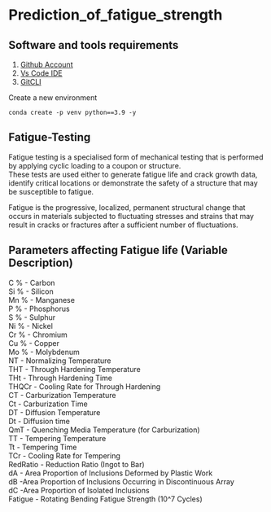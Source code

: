 # Prediction_of_fatigue_strength

## Software and tools requirements

1. [Github Account](https://github.com)
2. [Vs Code IDE](https://code.visualstudio.com/)
3. [GitCLI](https://git-scm.com/book/en/v2/Getting-Started-The-Command-Line)

Create a new environment

```
conda create -p venv python==3.9 -y
```

## Fatigue-Testing

Fatigue testing is a specialised form of mechanical testing that is performed by applying cyclic loading to a coupon or structure.           
These tests are used either to generate fatigue life and crack growth data, identify critical locations or demonstrate the safety of a structure that may be susceptible to fatigue.

Fatigue is the progressive, localized, permanent structural change that occurs in materials subjected to fluctuating stresses and strains that may result in cracks or fractures after a sufficient number of fluctuations.

## Parameters affecting Fatigue life (Variable Description)
C % - Carbon                 
Si % - Silicon           
Mn % - Manganese                       
P % - Phosphorus                     
S % - Sulphur                 
Ni % - Nickel                 
Cr % - Chromium             
Cu % - Copper               
Mo % - Molybdenum                
NT - Normalizing Temperature             
THT - Through Hardening Temperature          
THt - Through Hardening Time                        
THQCr - Cooling Rate for Through Hardening                  
CT - Carburization Temperature                    
Ct - Carburization Time                  
DT - Diffusion Temperature                     
Dt - Diffusion time                                            
QmT - Quenching Media Temperature (for Carburization)                  
TT - Tempering Temperature                   
Tt - Tempering Time                       
TCr - Cooling Rate for Tempering                 
RedRatio - Reduction Ratio (Ingot to Bar)                             
dA - Area Proportion of Inclusions Deformed by Plastic Work                  
dB -Area Proportion of Inclusions Occurring in Discontinuous Array                 
dC -Area Proportion of Isolated Inclusions                
Fatigue - Rotating Bending Fatigue Strength (10^7 Cycles)    